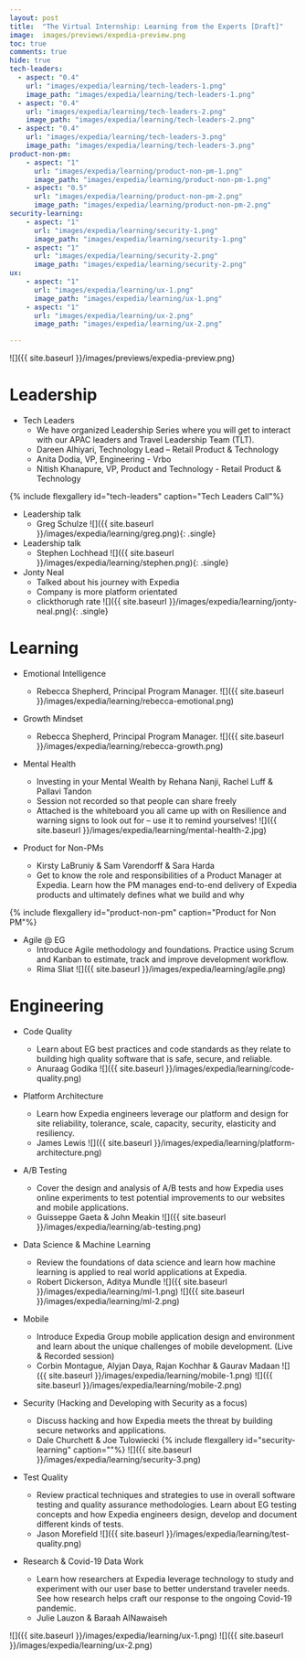 ```yaml
---
layout: post
title:  "The Virtual Internship: Learning from the Experts [Draft]"
image:  images/previews/expedia-preview.png
toc: true
comments: true
hide: true
tech-leaders:  
  - aspect: "0.4"
    url: "images/expedia/learning/tech-leaders-1.png"
    image_path: "images/expedia/learning/tech-leaders-1.png"
  - aspect: "0.4"
    url: "images/expedia/learning/tech-leaders-2.png"
    image_path: "images/expedia/learning/tech-leaders-2.png"
  - aspect: "0.4"
    url: "images/expedia/learning/tech-leaders-3.png"
    image_path: "images/expedia/learning/tech-leaders-3.png"
product-non-pm:
    - aspect: "1"
      url: "images/expedia/learning/product-non-pm-1.png"
      image_path: "images/expedia/learning/product-non-pm-1.png"
    - aspect: "0.5"
      url: "images/expedia/learning/product-non-pm-2.png"
      image_path: "images/expedia/learning/product-non-pm-2.png"
security-learning:
    - aspect: "1"
      url: "images/expedia/learning/security-1.png"
      image_path: "images/expedia/learning/security-1.png"
    - aspect: "1"
      url: "images/expedia/learning/security-2.png"
      image_path: "images/expedia/learning/security-2.png"
ux:
    - aspect: "1"
      url: "images/expedia/learning/ux-1.png"
      image_path: "images/expedia/learning/ux-1.png"
    - aspect: "1"
      url: "images/expedia/learning/ux-2.png"
      image_path: "images/expedia/learning/ux-2.png"

---
```

![]({{ site.baseurl }}/images/previews/expedia-preview.png)

# Leadership
- Tech Leaders
    - We have organized Leadership Series where you will get to interact with our APAC leaders and Travel Leadership Team (TLT).
    - Dareen Alhiyari, Technology Lead – Retail Product & Technology
    - Anita Dodia, VP, Engineering - Vrbo
    - Nitish Khanapure, VP, Product and Technology - Retail Product & Technology

{% include flexgallery id="tech-leaders" caption="Tech Leaders Call"%}

- Leadership talk
    - Greg Schulze
![]({{ site.baseurl }}/images/expedia/learning/greg.png){: .single}
- Leadership talk 
    - Stephen Lochhead
![]({{ site.baseurl }}/images/expedia/learning/stephen.png){: .single}
- Jonty Neal
    - Talked about his journey with Expedia
    - Company is more platform orientated
    - clickthorugh rate
![]({{ site.baseurl }}/images/expedia/learning/jonty-neal.png){: .single}


# Learning

- Emotional Intelligence
    - Rebecca Shepherd, Principal Program Manager.
![]({{ site.baseurl }}/images/expedia/learning/rebecca-emotional.png)

- Growth Mindset
    - Rebecca Shepherd, Principal Program Manager.
![]({{ site.baseurl }}/images/expedia/learning/rebecca-growth.png)

- Mental Health
    -  Investing in your Mental Wealth by Rehana Nanji, Rachel Luff & Pallavi Tandon
    - Session not recorded so that people can share freely
    - Attached is the whiteboard you all came up with on Resilience and warning signs to look out for – use it to remind yourselves!
![]({{ site.baseurl }}/images/expedia/learning/mental-health-2.jpg)

- Product for Non-PMs
    - Kirsty LaBruniy & Sam Varendorff & Sara Harda
    - Get to know the role and responsibilities of a Product Manager at Expedia.  Learn how the PM manages end-to-end delivery of Expedia products and ultimately defines what we build and why

{% include flexgallery id="product-non-pm" caption="Product for Non PM"%}

- Agile @ EG
    - Introduce Agile methodology and foundations. Practice using Scrum and Kanban to estimate, track and improve development workflow.
    - Rima Sliat
![]({{ site.baseurl }}/images/expedia/learning/agile.png)

# Engineering
- Code Quality	
    - Learn about EG best practices and code standards as they relate to building high quality software that is safe, secure, and reliable.	
    - Anuraag Godika
![]({{ site.baseurl }}/images/expedia/learning/code-quality.png)
- Platform Architecture
    - Learn how Expedia engineers leverage our platform and design for site reliability, tolerance, scale, capacity, security, elasticity and resiliency.
    - James Lewis
![]({{ site.baseurl }}/images/expedia/learning/platform-architecture.png)

- A/B Testing
    - Cover the design and analysis of A/B tests  and how Expedia uses online experiments to test potential improvements to our websites and mobile applications.
    - Guisseppe Gaeta & John Meakin
![]({{ site.baseurl }}/images/expedia/learning/ab-testing.png)

- Data Science & Machine Learning
    - Review the foundations of data science and learn how machine learning is applied to real world applications at Expedia.
    - Robert Dickerson, Aditya Mundle
![]({{ site.baseurl }}/images/expedia/learning/ml-1.png)
![]({{ site.baseurl }}/images/expedia/learning/ml-2.png)

- Mobile
    - Introduce Expedia Group mobile application design and environment and learn about the unique challenges of mobile development. (Live & Recorded session) 
    - Corbin Montague, Alyjan Daya, Rajan Kochhar & Gaurav Madaan
![]({{ site.baseurl }}/images/expedia/learning/mobile-1.png)
![]({{ site.baseurl }}/images/expedia/learning/mobile-2.png)

- Security (Hacking and Developing with Security as a focus)
    - Discuss hacking and how Expedia meets the threat by building secure networks and applications. 
    - Dale Churchett & Joe Tulowiecki
{% include flexgallery id="security-learning" caption=""%}
![]({{ site.baseurl }}/images/expedia/learning/security-3.png)

- Test Quality
    - Review practical techniques and strategies to use in overall software testing and quality assurance methodologies. Learn about EG testing concepts and how Expedia engineers design, develop and document different kinds of tests.
    - Jason Morefield
![]({{ site.baseurl }}/images/expedia/learning/test-quality.png)

- Research & Covid-19 Data Work
    - Learn how researchers at Expedia leverage technology to study and experiment with our user base to better understand traveler needs.  See how research helps craft our response to the ongoing Covid-19 pandemic.  
    - Julie Lauzon & Baraah AlNawaiseh

![]({{ site.baseurl }}/images/expedia/learning/ux-1.png)
![]({{ site.baseurl }}/images/expedia/learning/ux-2.png)
